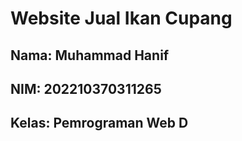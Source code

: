 # Website Jual Ikan Cupang

## Nama: Muhammad Hanif
## NIM: 202210370311265
## Kelas: Pemrograman Web D
